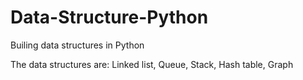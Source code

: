 # Data-Structure-Python
Builing data structures in Python

The data structures are:
    Linked list, Queue, Stack, Hash table, Graph
